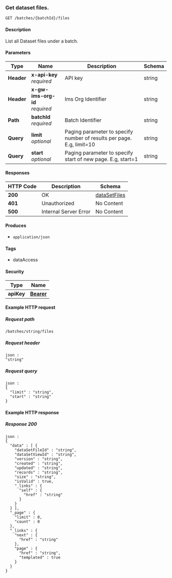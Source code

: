 
<a name="get-dataset-files-by-batchid"></a>
### Get dataset files.
```
GET /batches/{batchId}/files
```


#### Description
List all Dataset files under a batch.


#### Parameters

|Type|Name|Description|Schema|
|---|---|---|---|
|**Header**|**x-api-key**  <br>*required*|API key|string|
|**Header**|**x-gw-ims-org-id**  <br>*required*|Ims Org Identifier|string|
|**Path**|**batchId**  <br>*required*|Batch Identifier|string|
|**Query**|**limit**  <br>*optional*|Paging parameter to specify number of results per page. E.g, limit=10|string|
|**Query**|**start**  <br>*optional*|Paging parameter to specify start of new page. E.g, start=1|string|


#### Responses

|HTTP Code|Description|Schema|
|---|---|---|
|**200**|OK|[dataSetFiles](../definitions/dataSetFiles.md#datasetfiles)|
|**401**|Unauthorized|No Content|
|**500**|Internal Server Error|No Content|


#### Produces

* `application/json`


#### Tags

* dataAccess


#### Security

|Type|Name|
|---|---|
|**apiKey**|**[Bearer](security.md#bearer)**|


#### Example HTTP request

##### Request path
```
/batches/string/files
```


##### Request header
```
json :
"string"
```


##### Request query
```
json :
{
  "limit" : "string",
  "start" : "string"
}
```


#### Example HTTP response

##### Response 200
```
json :
{
  "data" : [ {
    "dataSetFileId" : "string",
    "dataSetViewId" : "string",
    "version" : "string",
    "created" : "string",
    "updated" : "string",
    "records" : "string",
    "size" : "string",
    "isValid" : true,
    "_links" : {
      "self" : {
        "href" : "string"
      }
    }
  } ],
  "_page" : {
    "limit" : 0,
    "count" : 0
  },
  "_links" : {
    "next" : {
      "href" : "string"
    },
    "page" : {
      "href" : "string",
      "templated" : true
    }
  }
}
```



